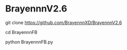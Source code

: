 # BrayennnV2.6

git clone https://github.com/BrayennnXD/BrayennnV2.6

cd BrayennnFB

python BrayennnFB.py
